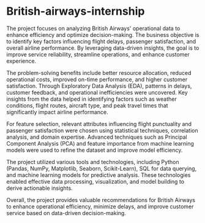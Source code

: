 # British-airways-internship

The project focuses on analyzing British Airways' operational data to enhance efficiency and optimize decision-making. The business objective is to identify key factors influencing flight delays, passenger satisfaction, and overall airline performance. By leveraging data-driven insights, the goal is to improve service reliability, streamline operations, and enhance customer experience.

The problem-solving benefits include better resource allocation, reduced operational costs, improved on-time performance, and higher customer satisfaction. Through Exploratory Data Analysis (EDA), patterns in delays, customer feedback, and operational inefficiencies were uncovered. Key insights from the data helped in identifying factors such as weather conditions, flight routes, aircraft type, and peak travel times that significantly impact airline performance.

For feature selection, relevant attributes influencing flight punctuality and passenger satisfaction were chosen using statistical techniques, correlation analysis, and domain expertise. Advanced techniques such as Principal Component Analysis (PCA) and feature importance from machine learning models were used to refine the dataset and improve model efficiency.

The project utilized various tools and technologies, including Python (Pandas, NumPy, Matplotlib, Seaborn, Scikit-Learn), SQL for data querying, and machine learning models for predictive analysis. These technologies enabled effective data processing, visualization, and model building to derive actionable insights.

Overall, the project provides valuable recommendations for British Airways to enhance operational efficiency, minimize delays, and improve customer service based on data-driven decision-making.
